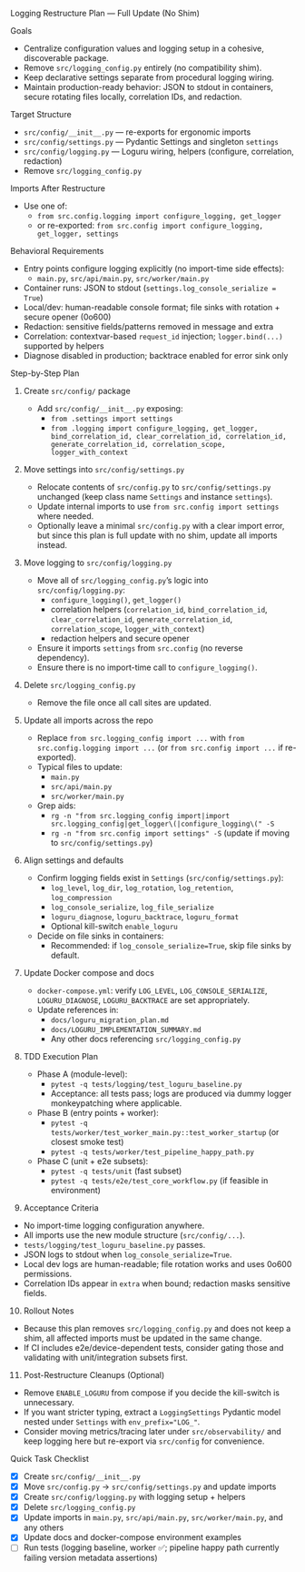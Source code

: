 Logging Restructure Plan — Full Update (No Shim)

Goals
- Centralize configuration values and logging setup in a cohesive, discoverable package.
- Remove `src/logging_config.py` entirely (no compatibility shim).
- Keep declarative settings separate from procedural logging wiring.
- Maintain production-ready behavior: JSON to stdout in containers, secure rotating files locally, correlation IDs, and redaction.

Target Structure
- `src/config/__init__.py` — re-exports for ergonomic imports
- `src/config/settings.py` — Pydantic Settings and singleton `settings`
- `src/config/logging.py` — Loguru wiring, helpers (configure, correlation, redaction)
- Remove `src/logging_config.py`

Imports After Restructure
- Use one of:
  - `from src.config.logging import configure_logging, get_logger`
  - or re-exported: `from src.config import configure_logging, get_logger, settings`

Behavioral Requirements
- Entry points configure logging explicitly (no import-time side effects):
  - `main.py`, `src/api/main.py`, `src/worker/main.py`
- Container runs: JSON to stdout (`settings.log_console_serialize = True`)
- Local/dev: human-readable console format; file sinks with rotation + secure opener (0o600)
- Redaction: sensitive fields/patterns removed in message and extra
- Correlation: contextvar-based `request_id` injection; `logger.bind(...)` supported by helpers
- Diagnose disabled in production; backtrace enabled for error sink only

Step-by-Step Plan
1) Create `src/config/` package
   - Add `src/config/__init__.py` exposing:
     - `from .settings import settings`
     - `from .logging import configure_logging, get_logger, bind_correlation_id, clear_correlation_id, correlation_id, generate_correlation_id, correlation_scope, logger_with_context`

2) Move settings into `src/config/settings.py`
   - Relocate contents of `src/config.py` to `src/config/settings.py` unchanged (keep class name `Settings` and instance `settings`).
   - Update internal imports to use `from src.config import settings` where needed.
   - Optionally leave a minimal `src/config.py` with a clear import error, but since this plan is full update with no shim, update all imports instead.

3) Move logging to `src/config/logging.py`
   - Move all of `src/logging_config.py`’s logic into `src/config/logging.py`:
     - `configure_logging()`, `get_logger()`
     - correlation helpers (`correlation_id`, `bind_correlation_id`, `clear_correlation_id`, `generate_correlation_id`, `correlation_scope`, `logger_with_context`)
     - redaction helpers and secure opener
   - Ensure it imports `settings` from `src.config` (no reverse dependency).
   - Ensure there is no import-time call to `configure_logging()`.

4) Delete `src/logging_config.py`
   - Remove the file once all call sites are updated.

5) Update all imports across the repo
   - Replace `from src.logging_config import ...` with `from src.config.logging import ...` (or `from src.config import ...` if re-exported).
   - Typical files to update:
     - `main.py`
     - `src/api/main.py`
     - `src/worker/main.py`
   - Grep aids:
     - `rg -n "from src.logging_config import|import src.logging_config|get_logger\(|configure_logging\(" -S`
     - `rg -n "from src.config import settings" -S` (update if moving to `src/config/settings.py`)

6) Align settings and defaults
   - Confirm logging fields exist in `Settings` (`src/config/settings.py`):
     - `log_level`, `log_dir`, `log_rotation`, `log_retention`, `log_compression`
     - `log_console_serialize`, `log_file_serialize`
     - `loguru_diagnose`, `loguru_backtrace`, `loguru_format`
     - Optional kill-switch `enable_loguru`
   - Decide on file sinks in containers:
     - Recommended: if `log_console_serialize=True`, skip file sinks by default.

7) Update Docker compose and docs
   - `docker-compose.yml`: verify `LOG_LEVEL`, `LOG_CONSOLE_SERIALIZE`, `LOGURU_DIAGNOSE`, `LOGURU_BACKTRACE` are set appropriately.
   - Update references in:
     - `docs/loguru_migration_plan.md`
     - `docs/LOGURU_IMPLEMENTATION_SUMMARY.md`
     - Any other docs referencing `src/logging_config.py`

8) TDD Execution Plan
   - Phase A (module-level):
     - `pytest -q tests/logging/test_loguru_baseline.py`
     - Acceptance: all tests pass; logs are produced via dummy logger monkeypatching where applicable.
   - Phase B (entry points + worker):
     - `pytest -q tests/worker/test_worker_main.py::test_worker_startup` (or closest smoke test)
     - `pytest -q tests/worker/test_pipeline_happy_path.py`
   - Phase C (unit + e2e subsets):
     - `pytest -q tests/unit` (fast subset)
     - `pytest -q tests/e2e/test_core_workflow.py` (if feasible in environment)

9) Acceptance Criteria
- No import-time logging configuration anywhere.
- All imports use the new module structure (`src/config/...`).
- `tests/logging/test_loguru_baseline.py` passes.
- JSON logs to stdout when `log_console_serialize=True`.
- Local dev logs are human-readable; file rotation works and uses 0o600 permissions.
- Correlation IDs appear in `extra` when bound; redaction masks sensitive fields.

10) Rollout Notes
- Because this plan removes `src/logging_config.py` and does not keep a shim, all affected imports must be updated in the same change.
- If CI includes e2e/device-dependent tests, consider gating those and validating with unit/integration subsets first.

11) Post-Restructure Cleanups (Optional)
- Remove `ENABLE_LOGURU` from compose if you decide the kill-switch is unnecessary.
- If you want stricter typing, extract a `LoggingSettings` Pydantic model nested under `Settings` with `env_prefix="LOG_"`.
- Consider moving metrics/tracing later under `src/observability/` and keep logging here but re-export via `src/config` for convenience.

Quick Task Checklist
- [x] Create `src/config/__init__.py`
- [x] Move `src/config.py` → `src/config/settings.py` and update imports
- [x] Create `src/config/logging.py` with logging setup + helpers
- [x] Delete `src/logging_config.py`
- [x] Update imports in `main.py`, `src/api/main.py`, `src/worker/main.py`, and any others
- [x] Update docs and docker-compose environment examples
- [ ] Run tests (logging baseline, worker ✅; pipeline happy path currently failing version metadata assertions)
